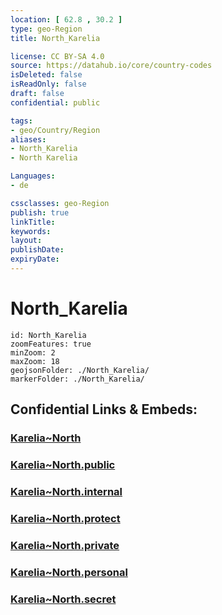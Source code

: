 ```yaml
---
location: [ 62.8 , 30.2 ] 
type: geo-Region
title: North_Karelia

license: CC BY-SA 4.0
source: https://datahub.io/core/country-codes
isDeleted: false
isReadOnly: false
draft: false
confidential: public

tags:
- geo/Country/Region
aliases:
- North_Karelia
- North Karelia

Languages:
- de

cssclasses: geo-Region
publish: true
linkTitle: 
keywords: 
layout: 
publishDate: 
expiryDate: 
---
```


# North_Karelia

```leaflet
id: North_Karelia
zoomFeatures: true 
minZoom: 2 
maxZoom: 18
geojsonFolder: ./North_Karelia/
markerFolder: ./North_Karelia/
```


## Confidential Links & Embeds: 

### [Karelia~North](/_Standards/Earth/Continent/Europe/Europe~North/Finland/Provinces~Finland/Eastern_Finland/counties~Eastern_Finland/Karelia~North.md) 

### [Karelia~North.public](/_public/Earth/Continent/Europe/Europe~North/Finland/Provinces~Finland/Eastern_Finland/counties~Eastern_Finland/Karelia~North.public.md) 

### [Karelia~North.internal](/_internal/Earth/Continent/Europe/Europe~North/Finland/Provinces~Finland/Eastern_Finland/counties~Eastern_Finland/Karelia~North.internal.md) 

### [Karelia~North.protect](/_protect/Earth/Continent/Europe/Europe~North/Finland/Provinces~Finland/Eastern_Finland/counties~Eastern_Finland/Karelia~North.protect.md) 

### [Karelia~North.private](/_private/Earth/Continent/Europe/Europe~North/Finland/Provinces~Finland/Eastern_Finland/counties~Eastern_Finland/Karelia~North.private.md) 

### [Karelia~North.personal](/_personal/Earth/Continent/Europe/Europe~North/Finland/Provinces~Finland/Eastern_Finland/counties~Eastern_Finland/Karelia~North.personal.md) 

### [Karelia~North.secret](/_secret/Earth/Continent/Europe/Europe~North/Finland/Provinces~Finland/Eastern_Finland/counties~Eastern_Finland/Karelia~North.secret.md)

